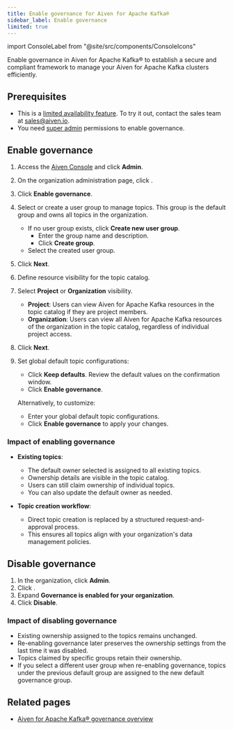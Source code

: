 ```yaml
---
title: Enable governance for Aiven for Apache Kafka®
sidebar_label: Enable governance
limited: true
---
```

import ConsoleLabel from "@site/src/components/ConsoleIcons"

Enable governance in Aiven for Apache Kafka® to establish a secure and compliant framework to manage your Aiven for Apache Kafka clusters efficiently.

## Prerequisites

- This is a [limited availability feature](/docs/platform/concepts/beta_services). To try
  it out, contact the sales team at [sales@aiven.io](mailto:sales@aiven.io).
- You need [super admin](/docs/platform/howto/make-super-admin) permissions to
enable governance.

## Enable governance

1. Access the [Aiven Console](https://console.aiven.io/) and click **Admin**.
1. On the organization administration page, click <ConsoleLabel name="Apache Kafka governance"/>.
1. Click **Enable governance**.
1. Select or create a user group to manage topics. This group is the default group and
   owns all topics in the organization.
   - If no user group exists, click **Create new user group**.
     - Enter the group name and description.
     - Click **Create group**.
   - Select the created user group.
1. Click **Next**.
1. Define resource visibility for the topic catalog.
1. Select **Project** or **Organization** visibility.

   - **Project**: Users can view Aiven for Apache Kafka resources in the topic catalog
     if they are project members.
   - **Organization**: Users can view all Aiven for Apache Kafka resources of the
     organization in the topic catalog, regardless of individual project access.
1. Click **Next**.
1. Set global default topic configurations:
   - Click **Keep defaults**. Review the default values on the confirmation window.
   - Click **Enable governance**.

   Alternatively, to customize:

   - Enter your global default topic configurations.
   - Click **Enable governance** to apply your changes.

### Impact of enabling governance

- **Existing topics**:
  - The default owner selected is assigned to all existing topics.
  - Ownership details are visible in the topic catalog.
  - Users can still claim ownership of individual topics.
  - You can also update the default owner as needed.

- **Topic creation workflow**:
  - Direct topic creation is replaced by a structured request-and-approval process.
  - This ensures all topics align with your organization's data management policies.

## Disable governance

1. In the organization, click **Admin**.
1. Click <ConsoleLabel name="Apache Kafka governance"/>.
1. Expand **Governance is enabled for your organization**.
1. Click **Disable**.

### Impact of disabling governance

- Existing ownership assigned to the topics remains unchanged.
- Re-enabling governance later preserves the ownership settings from the last time it
  was disabled.
- Topics claimed by specific groups retain their ownership.
- If you select a different user group when re-enabling governance, topics under the
  previous default group are assigned to the new default governance group.

## Related pages

- [Aiven for Apache Kafka® governance overview](/docs/products/kafka/concepts/governance-overview)
